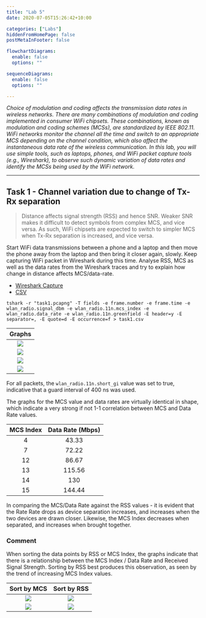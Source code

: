 ```yaml
---
title: "Lab 5"
date: 2020-07-05T15:26:42+10:00

categories: ["Labs"]
hiddenFromHomePage: false
postMetaInFooter: false

flowchartDiagrams:
  enable: false
  options: ""

sequenceDiagrams: 
  enable: false
  options: ""

---
```


_Choice of modulation and coding affects the transmission data rates in wireless networks. There are many combinations of modulation and coding implemented in consumer WiFi chipsets. These combinations, known as modulation and coding schemes (MCSs), are standardized by IEEE 802.11. WiFi networks monitor the channel all the time and switch to an appropriate MCS depending on the channel condition, which also affect the instantaneous data rate of the wireless communication. In this lab, you will use simple tools, such as laptops, phones, and WiFi packet capture tools (e.g., Wireshark), to observe such dynamic variation of data rates and identify the MCSs being used by the WiFi network._

---

## Task 1 - Channel variation due to change of Tx-Rx separation

> Distance affects signal strength (RSS) and hence SNR. Weaker SNR makes it difficult to detect symbols from complex MCS, and vice versa. As such, WiFi chipsets are expected to switch to simpler MCS when Tx-Rx separation is increased, and vice versa.

Start WiFi data transmissions between a phone and a laptop and then move the phone away from the laptop and then bring it closer again, slowly. Keep capturing WiFi packet in Wireshark during this time. Analyse RSS, MCS as well as the data rates from the Wireshark traces and try to explain how change in distance affects MCS/data-rate.

* [Wireshark Capture](task1/task1.pcapng)
* [CSV](task1/task1.csv)

`tshark -r "task1.pcapng" -T fields -e frame.number -e frame.time -e wlan_radio.signal_dbm -e wlan_radio.11n.mcs_index -e wlan_radio.data_rate -e wlan_radio.11n.greenfield -E header=y -E separator=, -E quote=d -E occurrence=f > task1.csv`

|Graphs|
|:----:|
|![](task1/wlan_radio.11n.mcs_index.png)|
|![](task1/wlan_radio.data_rate.png)|
|![](task1/wlan_radio.signal_dbm.png)|
|![](task1/wlan_radio.11n.greenfield.png)|

For all packets, the `wlan_radio.11n.short_gi` value was set to true, indicative that a guard interval of 400 ns was used.

The graphs for the MCS value and data rates are virtually identical in shape, which indicate a very strong if not 1-1 correlation between MCS and Data Rate values.

|MCS Index|Data Rate (Mbps)|
|:-------:|:--------------:|
|4|43.33|
|7|72.22|
|12|86.67|
|13|115.56|
|14|130|
|15|144.44|

In comparing the MCS/Data Rate against the RSS values - it is evident that the Rate Rate drops as device separation increases, and increases when the two devices are drawn closer. Likewise, the MCS Index decreases when separated, and increases when brought together.

### Comment

When sorting the data points by RSS or MCS Index, the graphs indicate that there is a relationship between the MCS Index / Data Rate and Received Signal Strength. Sorting by RSS best produces this observation, as seen by the trend of increasing MCS Index values.

|Sort by MCS|Sort by RSS|
|:---------:|:---------:|
|![](task1/sort.by.mcs/wlan_radio.11n.mcs_index.png)|![](task1/sort.by.rss/wlan_radio.11n.mcs_index.png)|
|![](task1/sort.by.mcs/wlan_radio.signal_dbm.png)|![](task1/sort.by.rss/wlan_radio.signal_dbm.png)|
